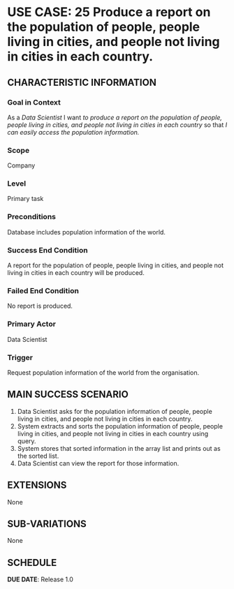 # USE CASE: 25 Produce a report on the population of people, people living in cities, and people not living in cities in each country.
## CHARACTERISTIC INFORMATION

### Goal in Context

As a *Data Scientist* I want *to produce a report on the population of people, people living in cities, and people not living in cities in each country* so that *I can easily access the population information.*

### Scope

Company

### Level

Primary task

### Preconditions

Database includes population information of the world.

### Success End Condition

A report for the population of people, people living in cities, and people not living in cities in each country will be produced.

### Failed End Condition

No report is produced.

### Primary Actor

Data Scientist

### Trigger

Request population information of the world from the organisation.

## MAIN SUCCESS SCENARIO

1. Data Scientist asks for the population information of people, people living in cities, and people not living in cities in each country.
2. System extracts and sorts the population information of people, people living in cities, and people not living in cities in each country using query.
3. System stores that sorted information in the array list and prints out as the sorted list.
4. Data Scientist can view the report for those information.

## EXTENSIONS

None

## SUB-VARIATIONS

None

## SCHEDULE

**DUE DATE**: Release 1.0